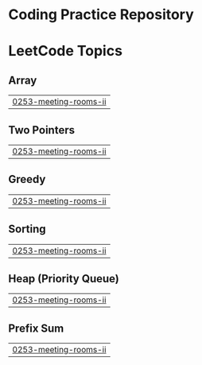 # Coding Practice Repository

<!---LeetCode Topics Start-->
# LeetCode Topics
## Array
|  |
| ------- |
| [0253-meeting-rooms-ii](https://github.com/heyxtanya/coding-practice/tree/master/0253-meeting-rooms-ii) |
## Two Pointers
|  |
| ------- |
| [0253-meeting-rooms-ii](https://github.com/heyxtanya/coding-practice/tree/master/0253-meeting-rooms-ii) |
## Greedy
|  |
| ------- |
| [0253-meeting-rooms-ii](https://github.com/heyxtanya/coding-practice/tree/master/0253-meeting-rooms-ii) |
## Sorting
|  |
| ------- |
| [0253-meeting-rooms-ii](https://github.com/heyxtanya/coding-practice/tree/master/0253-meeting-rooms-ii) |
## Heap (Priority Queue)
|  |
| ------- |
| [0253-meeting-rooms-ii](https://github.com/heyxtanya/coding-practice/tree/master/0253-meeting-rooms-ii) |
## Prefix Sum
|  |
| ------- |
| [0253-meeting-rooms-ii](https://github.com/heyxtanya/coding-practice/tree/master/0253-meeting-rooms-ii) |
<!---LeetCode Topics End-->